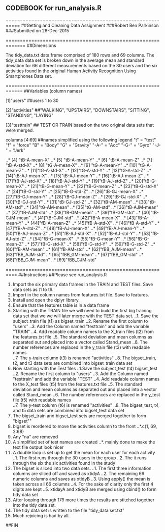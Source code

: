 ## CODEBOOK for run_analysis.R
===========================================================
##Getting and Cleaning Data Assignment 
###Robert Ben Parkinson
###Submitted on 26-Dec-2015

=============================================================
##Dimensions

The tidy_data.txt data frame comprised of 180 rows and 69 columns. The tidy_data data set is broken down in the average mean and standard deviation  for 66 different measurements based on the 30 users and the six activities found in the original Human Activity Recognition Using Smartphones Data set. 

============================================================
##Variables (column names)

[1]"users"               ##users 1 to 30

[2]"activities"          ##"WALKING", "UPSTAIRS", "DOWNSTAIRS", "SITTING", "STANDING", "LAYING"

[3]"testtrain"           ## TEST OR TRAIN based on the two original data sets that were merged.

columns
[4:69]                  ##names simplified using the following legend
                          "t" = "test"
                          "f" = "force"
                          "B" = "Body"
                          "G" = "Gravity"
                          "-A-" = "Acc"
                          "-G-" = "Gyro"
                          "-J-" = "Jerk"
                          
                          
..* [4] "tB-A-mean-X" 
..* [5] "tB-A-mean-Y" 
..* [6] "tB-A-mean-Z"
..* [7] "tB-A-std-X" 
..* [8] "tG-A-mean-X" 
..* [9] "tG-A-mean-Y" 
..* [10] "tG-A-mean-Z" 
..* [11]"tG-A-std-X" 
..* [12]"tG-A-std-Y" 
..* [13]"tG-A-std-Z" 
..* [14]"tB-AJ-mean-X" 
..* [15]"tB-AJ-mean-Y" 
..* [16]"tB-AJ-mean-Z"
..* [17]"tB-AJ-std-X" 
..* [18]"tB-AJ-std-Y" 
..* [19]"tB-AJ-std-Z" 
..* [20]"tB-G-mean-X" 
..* [21]"tB-G-mean-Y" 
..* [22]"tB-G-mean-Z"
..* [23]"tB-G-std-X" 
..* [24]"tB-G-std-Y" 
..* [25]"tB-G-std-Z" 
..* [26]"tB-GJ-mean-X" 
..* [27]"tB-GJ-mean-Y" 
..* [28]"tB-GJ-mean-Z"
..* [29]"tB-GJ-std-X" 
..* [30]"tB-GJ-std-Y" 
..* [31]"tB-GJ-std-Z" 
..* [32]"tB-AM-mean" 
..* [33]"tB-AM-std" 
..* [34]"tG-AM-mean"
..* [35]"tG-AM-std" 
..* [36]"tB-AJM-mean" 
..* [37]"tB-AJM-std" 
..* [38]"tB-GM-mean" 
..* [39]"tB-GM-std" 
..* [40]"tB-GJM-mean"
..* [41]"tB-GJM-std" 
..* [42]"fB-A-mean-X" 
..* [43]"fB-A-mean-Y" 
..* [44]"fB-A-mean-Z" 
..* [45]"fB-A-std-X" 
..* [46]"fB-A-std-Y"
..* [47]"fB-A-std-Z" 
..* [48]"fB-AJ-mean-X" 
..* [49]"fB-AJ-mean-Y" 
..* [50]"fB-AJ-mean-Z" 
..* [51]"fB-AJ-std-X" 
..* [52]"fB-AJ-std-Y"
..* [53]"fB-AJ-std-Z" 
..* [54]"fB-G-mean-X" 
..* [55]"fB-G-mean-Y"
..* [56]"fB-G-mean-Z" 
..* [57]"fB-G-std-X" 
..* [58]"fB-G-std-Y"
..* [59]"fB-G-std-Z" 
..* [60]"fB-AM-mean" 
..* [61]"fB-AM-std" 
..* [62]"fBB_AJM-mean" 
..* [63]"fBB_AJM-std" 
..* [65]"fBB_GM-mean"
..* [67]"fBB_GM-std"
..* [68]"fBB_GJM-mean"
..* [69]"fBB_GJM-std"


==========================================================
##Instructions
##Please see run_analysis.R

1. Import the six primary data frames in the TRAIN and TEST files. Save data sets as t1 to t6. 
2. Import in the column names from features.txt file. Save to features.
3. Install and open the dplyr library. 
4. Ensure that the features table is in a data frame
5. Starting with the TRAIN file we will need to build the first big training data set that we we will later merge with the TEST data set. 
..1. Save the subject_train file (t1) as bigset_train
..2. Rename the first column to "users"
..3. Add the Column named "testtrain" and add the variable "TRAIN"
..4. Add readable column names to the X_train files (t2) from the features.txt file
..5. The standard deviation and mean columns as separated out and placed into a vector called Stand_mean 
..6. The number references are replaced in the y_train file (t3) with readable names     
..7. The y-train column (t3) is renamed "activities"
..8. The bigset_train, t2, and t3 data sets are combined into bigset_train data set
6. Now starting with the Test files
..1.Save the subject_test (t4) bigset_test
..2. Rename the first column to "users"
..3. Add the Column named "testtrain" and add the variable "TEST"
..4. Add readable column names to the X_test files (t5) from the features.txt file
..5. The standard deviation and mean columns as separated out and placed into a vector called Stand_mean 
..6. The number references are replaced in the y_test file (t5) with readable names     
..7. The y-test column (t6) is renamed "activities"
..8. The bigset_test, t4, and t5 data sets are combined into bigset_test data set
7. The bigset_train and bigset_test sets are merged together to form "bigset""
8. bigset is reordered to move the activities column to the front 
..*.c(1, 69, 2:68)
9. Any "na" are removed
10. A simplified set of test names are created
..*. mainly done to make the text file output look nicer
11. A double loop is set up to get the mean for each user for each activity
..1. The first runs through the 30 users in the group
..2. The it runs through the six the six activities found in the study 
12. The bigset is sliced into two data sets.
..1. The first three information columns are sliced off and saved as xtidyA
..2. The remaining 66 numeric columns and saves as xtidyB
..3. Using apply() the mean is taken across all 66 columns
..4. For the sake of clarity only the first 4 digits are kept
..5. xtidayA and xtidyB are merged using cbind() to form tidy data set
13. After looping through 179 more times the results are stitched together into the tidy data set. 
14. The tidy data set is written to the file "tidy_data set.txt"
15. Much rejoicing is had by all. 

##FIN
 